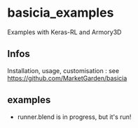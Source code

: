# basicia_examples
Examples with Keras-RL and Armory3D

## Infos
Installation, usage, customisation : see https://github.com/MarketGarden/basicia

## examples
* runner.blend is in progress, but it's run!
